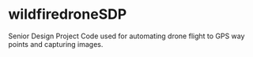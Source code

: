# wildfiredroneSDP
Senior Design Project Code used for automating drone flight to GPS way points and capturing images.
